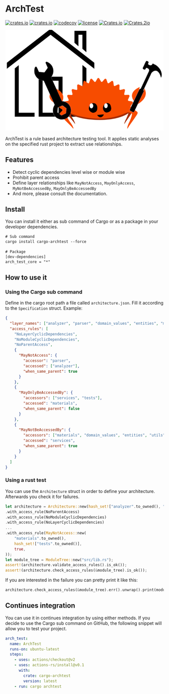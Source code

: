 # ArchTest
[![crates.io](https://img.shields.io/crates/v/cargo-archtest.svg)](https://crates.io/crates/cargo-archtest)
[![crates.io](https://img.shields.io/crates/v/arch_test_core.svg)](https://crates.io/crates/arch_test_core)
[![codecov](https://codecov.io/gh/Geigerkind/arch_test/branch/master/graph/badge.svg)](https://codecov.io/gh/Geigerkind/arch_test)
[![license](https://img.shields.io/crates/l/arch_test_core.svg)](https://github.com/Geigerkind/arch_test/blob/master/LICENSE)
[![Crates.io](https://img.shields.io/crates/d/cargo-archtest?label=cargo%20installs)](https://crates.io/crates/cargo-archtest)
[![Crates.2io](https://img.shields.io/crates/d/arch_test_core?label=cargo%20installs)](https://crates.io/crates/arch_test_core)

<p align="center">
  <img src="https://github.com/Geigerkind/arch_test/blob/master/logo.png?raw=true" />
</p>
ArchTest is a rule based architecture testing tool. 
It applies static analyses on the specified rust project to extract use relationships.

## Features
* Detect cyclic dependencies level wise or module wise
* Prohibit parent access
* Define layer relationships like `MayNotAccess`, `MayOnlyAccess`, `MyNotBeAccessedBy`, `MayOnlyBeAccessedBy`
* And more, please consult the documentation.

## Install
You can install it either as sub command of Cargo or as a package in your developer dependencies.
```
# Sub command
cargo install cargo-archtest --force

# Package
[dev-dependencies]
arch_test_core = "*"
```

## How to use it
### Using the Cargo sub command
Define in the cargo root path a file called `architecture.json`. Fill it according to the `Specification` struct.
Example:
```json
{
  "layer_names": ["analyzer", "parser", "domain_values", "entities", "materials", "services", "tests", "utils"],
  "access_rules": [
    "NoLayerCyclicDependencies",
    "NoModuleCyclicDependencies",
    "NoParentAccess",
    {
      "MayNotAccess": {
        "accessor": "parser",
        "accessed": ["analyzer"],
        "when_same_parent": true
      }
    },
    {
      "MayOnlyBeAccessedBy": {
        "accessors": ["services", "tests"],
        "accessed": "materials",
        "when_same_parent": false
      }
    },
    {
      "MayNotBeAccessedBy": {
        "accessors": ["materials", "domain_values", "entities", "utils"],
        "accessed": "services",
        "when_same_parent": true
      }
    }
  ]
}
```

### Using a rust test
You can use the `Architecture` struct in order to define your architecture.
Afterwards you check it for failures.
```rust
let architecture = Architecture::new(hash_set!["analyzer".to_owned(), "parser".to_owned(), ...])
.with_access_rule(NoParentAccess)
.with_access_rule(NoModuleCyclicDependencies)
.with_access_rule(NoLayerCyclicDependencies)
...
.with_access_rule(MayNotAccess::new(
    "materials".to_owned(),
    hash_set!["tests".to_owned()],
    true,
));
let module_tree = ModuleTree::new("src/lib.rs");
assert!(architecture.validate_access_rules().is_ok());
assert!(architecture.check_access_rules(&module_tree).is_ok());
```
If you are interested in the failure you can pretty print it like this:
```rust
architecture.check_access_rules(&module_tree).err().unwrap().print(module_tree.tree());
```

## Continues integration
You can use it in continues integration by using either methods.
If you decide to use the Cargo sub command on GitHub, the following snippet will allow you to test your project.
```yml
arch_test:
  name: ArchTest
  runs-on: ubuntu-latest
  steps:
    - uses: actions/checkout@v2
    - uses: actions-rs/install@v0.1
      with:
        crate: cargo-archtest
        version: latest
    - run: cargo archtest
```